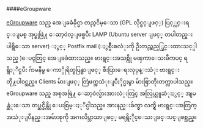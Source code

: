 ####eGroupware

[eGroupware](http://www.egroupware.org/) သည္ အေျခခံခိုင္မာ တည္ၿငိမ္ေသာ (GPL လိုင္စင္ျဖင့္) ပြင့္လင္းရင္းျမစ္ အုပ္စုဖြဲ႔ ေဆာ့၀ဲလ္ျဖစ္ၿပီး LAMP (Ubuntu server ျဖင့္ တပါတည္း ပါရွိေသာ server) ႏွင့္ Postfix mail (ႏွစ္မ်ဳိးစလံုးကို ဦးတည္ထည့္သြင္းထားသင့္ပါသည္ )ေပၚတြင္ အေျခခံထားသည္။ ဗားရွင္းအသစ္ကို မၾကာေသးမီကပင္ ရရွိႏုိင္ၿပီး ဂ်ာမနီမွ ေကာ္ပိုရိတ္စပြန္စာျဖင့္ စီးပြားေရးလုပ္ငန္းသံုး ဗားရွင္းတို႔ပါ၀င္သည္။ Clients မ်ားျဖင့္ တြဲဖက္အသံုးျပဳႏိုင္မႈမွာ မ်ားစြာတိုးတက္လာပါသည္။ eGroupware သည္ အစုအဖြဲ႔ ေဆာ့၀ဲလ္မ်ားအားလံုးတြင္ အလြယ္ကူဆံုးႏွင့္ အျမန္ဆံုးေသာ တပ္ဆင္ခ်ိန္ကို ေပးစြမ္းႏုိင္ပါသည္။ အားနည္းခ်က္မွာ လက္ရွိ ဗားရွင္းအတြက္ အသံုးျပဳနည္းအမ်ားစုကို အဂၤလိပ္ဘာသာျဖင့္ မရရွိႏိုင္ေသးျခင္းပင္ျဖစ္သည္။

